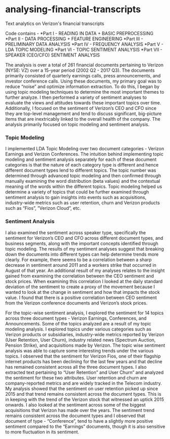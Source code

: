 # analysing-financial-transcripts
Text analytics on Verizon's financial transcripts

Code contains -
*Part I - READING IN DATA + BASIC PREPROCESSING
*Part II - DATA PROCESSING + FEATURE ENGINEERING
*Part III - PRELIMINARY DATA ANALYSIS 
*Part IV - FREQUENCY ANALYSIS
*Part V - LDA TOPIC MODELING
*Part VI - TOPIC SENTIMENT ANALYSIS
*Part VII - SPEAKER (CEO/CFO) SENTIMENT ANALYSIS


The analysis is over a total of 261 financial documents pertaining to Verizon (NYSE: VZ) over a 15-year period (2002 Q2 - 2017 Q3). The documents primarily consisted of quarterly earnings calls, press announcements, and investor conference calls. Using these documents, my primary goal was to reduce “noise” and optimize information extraction. To do this, I began by using topic modeling techniques to determine the most important themes to further analyze. I then performed a variety of sentiment analyses to evaluate the views and attitudes towards these important topics over time. Additionally, I focused on the sentiment of Verizon’s CEO and CFO since they are top-level management and tend to discuss significant, big-picture items that are inextricably linked to the overall health of the company. 
The analysis primarily focused on topic modeling and sentiment analysis.

### Topic Modeling 
I implemented LDA Topic Modeling over two document categories - Verizon Earnings and Verizon Conferences. The intuition behind implementing topic modeling and sentiment analysis separately for each of these document categories is that the nature of each category type is different and hence different document types lend to different topics. The topic number was determined through advanced topic modeling and then confirmed through manually examining the word distribution (beta values) and the contextual meaning of the words within the different topics. Topic modeling helped us determine a variety of topics that could be further examined through sentiment analysis to gain insights into events such as acquisitions, industry-wide metrics such as user retention, churn and Verizon products such as “Fios”, ”Verizon Cloud”, etc.

### Sentiment Analysis
I also examined the sentiment across speaker type, specifically the sentiment for Verizon’s CEO and CFO across different document types, and business segments, along with the important concepts identified through topic modeling.
The results of my sentiment analyses suggest that breaking down the documents into different types can help determine trends more clearly. For example, there seems to be a correlation between a sharp decrease in sentiment around 2011 and a workers strike that occurred in August of that year. An additional result of my analyses relates to the insight gained from examining the correlation between the CEO sentiment and stock prices. When examining this correlation I looked at the daily standard deviation of the sentiment to create a proxy of the movement because I wanted to look at the change in sentiment and how that impacts the stock value. I found that there is a positive correlation between CEO sentiment from the Verizon conference documents and Verizon’s stock prices.
 
For the topic-wise sentiment analysis, I explored the sentiment for 14 topics across three document types - Verizon Earnings, Conferences, and Announcements. Some of the topics analyzed are a result of my topic modeling analysis. I explored topics under various categories such as Verizon products or subsidiaries, industry-wide metrics reported by Verizon (User Retention, User Churn), industry related news (Spectrum Auction, Pension Strike), and acquisitions made by Verizon. The topic wise sentiment analysis was able to capture some interesting trends under the various topics. I observed that the sentiment for Verizon Fios, one of their flagship internet products has been declining for the last few years and that decline has remained consistent across all the three document types. I also extracted text pertaining to “User Retention” and User Churn” and analyzed the sentiment for these two attributes. User retention and churn are company-reported metrics and are widely tracked in the Telecom industry. My analysis showed that the sentiment on user retention picked up since 2015 and that trend remains consistent across the document types. This is in keeping with the trend of the Verizon stock that witnessed an uptick 2015 onwards. I also looked at the sentiment across some of the biggest acquisitions that Verizon has made over the years. The sentiment trend remains consistent across the document types and I observed that document of type - “Conference”, tend to have a slightly more positive sentiment compared to the “Earnings” documents, though it is also sensitive to more fluctuation in its sentiment. 



